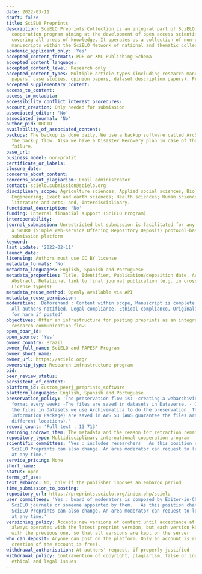 ```yaml
---
date: 2022-03-11
draft: false
title: SciELO Preprints
description: SciELO Preprints Collection is an integral part of SciELO, an international
  cooperation program aiming at the development of open access scientific communication
  covering all areas of knowledge. It operates as a collection of non-peer-reviewed
  manuscripts within the SciELO Network of national and thematic collection of journals.
academic_applicant_only: 'Yes'
accepted_content_formats: PDF or XML Publishing Schema
accepted_content_language:
accepted_content_level: Research only
accepted_content_types: Multiple article types (including research manuscripts, review
  papers, case studies, opinion papers, dataset description papers), Preprints
accepted_supplementary_content:
access_to_content:
access_to_metadata:
accessibility_conflict_interest_procedures:
account_creation: Only needed for submission
associated_editor: 'No'
associated_journal: 'No'
author_pid: ORCID
availability_of_associated_content:
backups: The backup is done daily. We use a backup software called ArcServe to do
  the backup flow. Also we have a Disaster Recovery plan in case of the Datacenter
  failure.
base_url:
business_model: non-profit
certificate_or_labels:
closure_date:
concerns_about_content:
concerns_about_plagiarism: Email administrator
contact: scielo.submission@scielo.org
disciplinary_scope: Agriculture sciences; Applied social sciences; Biological sciences;
  Engineering; Exact and earth sciences; Health sciences; Human sciences; Linguistic,
  literature and arts; and, Interdisciplinary.
functional_description: 'No'
funding: Internal financial support (SciELO Program)
interoperability:
journal_submission: Unrestricted but submission is facilitated for any journal using
  a SWORD (Simple Web-service Offering Repository Deposit) protocol-based manuscript
  submission platform
keyword:
last_update: '2022-02-11'
launch_date:
licensing: Authors must use CC BY license
metadata_formats: 'No'
metadata_languages: English, Spanish and Portuguese
metadata_properties: Title, Identifier, Publication/deposition date, Author name(s),
  Abstract, Relational link to final journal publication (e.g. in crossref metadata),
  License type(s)
metadata_reuse_method: Openly available via API
metadata_reuse_permission:
moderation: 'Beforehand : Content within scope, Manuscript is complete (methods, references),
  All authors notified, Legal compliance, Ethical compliance, Originality, Potential
  for harm if posted'
objectives: Offer an infrastructure for posting preprints as an integral part of the
  research communication flow.
open_doar_id:
open_source: 'Yes'
owner_country: Brazil
owner_full_name: SciELO and FAPESP Program
owner_short_name:
owner_url: https://scielo.org/
ownership_type: Research infrastructure program
pid:
peer_review_status:
persistent_of_content:
platform_id: custom_peerj_preprints_software
platform_languages: English, Spanish and Portuguese
preservation_policy: 'The preservation flow is: -creating a webarchiving file in WARC
  format every week; -The files are saved in datasets in Dataverse. - Once we saving
  the files in Datasets we use Archivematica to do the preservation. The AIP (Archival
  Information Package) are saved in AWS S3 (AWS guarantee the files are saved in 3
  different locations).'
record_count: 'Full text : 13 713'
remining_indrawn_item: The metadata and the reason for retraction remain on the server;
repository_type: Multidisciplinary international cooperation program
scientific_committees: 'Yes : includes researchers   As this position changes within our journals, their roles as area moderators in
  SciELO Preprints can also change. An area moderator can request to leave the board
  at any time.'
service_pricing: None
short_name:
status: open
terms_of_use:
text_embargo: No, only if the publisher imposes an embargo period
time_submission_to_posting:
repository_url: https://preprints.scielo.org/index.php/scielo
user_committees: 'Yes : board of moderators is composed by Editor-in-Chiefs of the
  SciELO journals or someone appointed by them.   As this position changes within our journals, their roles as area moderators in
  SciELO Preprints can also change. An area moderator can request to leave the board
  at any time.'
versioning_policy: Accepts new versions of content until acceptance at journal. OPS
  always operates with the latest preprint version, but each version keeps a connection
  with the previous one, so that all versions are kept on the server
who_can_deposit: Anyone can post on the platform. Only an account is required ( The
  creation of the account is free).
withdrawal_authorisation: At authors' request, if properly justified
withdrawal_policy: Contravention of copyright, plagiarism, false or inaccurate content,
  ethical and legal issues
---
```



